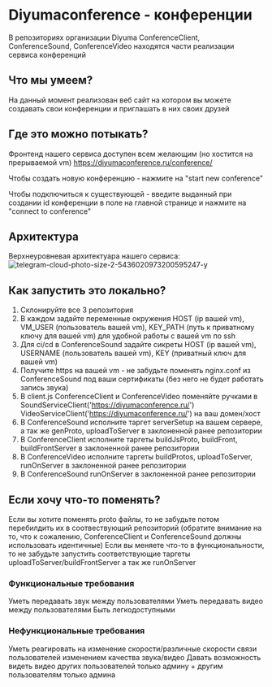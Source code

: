 # Diyumaconference - конференции

В репозиториях организации Diyuma ConferenceClient, ConferenceSound, ConferenceVideo находятся части реализации сервиса конференций

## Что мы умеем?

На данный момент реализован веб сайт на котором вы можете создавать свои конференции и приглашать в них своих друзей

## Где это можно потыкать?

Фронтенд нашего сервиса доступен всем желающим (но хостится на прерываемой vm)
https://diyumaconference.ru/conference/


Чтобы создать новую конференцию - нажмите на "start new conference"

Чтобы подключиться к существующей - введите выданный при создании id конференции в поле на главной странице и нажмите на "connect to conference"

## Архитектура

Верхнеуровневая архитектуара нашего сервиса:
![telegram-cloud-photo-size-2-5436020973200595247-y](https://github.com/Diyuma/ConferenceClient/assets/36619154/a1d6a170-f08a-42a8-838e-c4cbaa04fc87)

## Как запустить это локально?

1. Склонируйте все 3 репозитория
2. В каждом задайте переменные окружения HOST (ip вашей vm), VM_USER (пользователь вашей vm), KEY_PATH (путь к приватному ключу для вашей vm) для удобной работы с вашей vm по ssh
3. Для ci/cd в ConferenceSound задайте сикреты HOST (ip вашей vm), USERNAME (пользователь вашей vm), KEY (приватный ключ для вашей vm)
4. Получите https на вашей vm - не забудьте поменять nginx.conf из ConferenceSound под ваши сертификаты (без него не будет работать запись звука)
5. В client.js ConferenceClient и ConferenceVideo поменяйте ручками в SoundServiceClient('https://diyumaconference.ru/') VideoServiceClient('https://diyumaconference.ru/') на ваш домен/хост
6. В ConferenceSound исполните таргет serverSetup на вашем сервере, а так же genProto, uploadToServer в заклоненной ранее репозитории
7. В ConferenceClient исполните таргеты buildJsProto, buildFront, buildFrontServer в заклоненной ранее репозитории
8. В ConferenceVideo исполните таргеты buildProtos, uploadToServer, runOnServer в заклоненной ранее репозитории
9. В ConferenceSound runOnServer в заклоненной ранее репозитории

## Если хочу что-то поменять?

Если вы хотите поменять proto файлы, то не забудьте потом перебилдить их в соотвествующий репозиторий (обратите внимание на то, что к сожалению, ConferenceClient и ConferenceSound должны использовать идентичные)
Если вы меняете что-то в функциональности, то не забудьте запустить соответствующие таргеты uploadToServer/buildFrontServer а так же runOnServer


### Функциональные требования

Уметь передавать звук между пользователями
Уметь передавать видео между пользователями
Быть легкодоступными


### Нефункциональные требования

Уметь реагировать на изменение скорости/различные скорости связи пользователей изменением качества звука/видео
Давать возможность видеть видео других пользователей только админу + другим пользователям только админа
